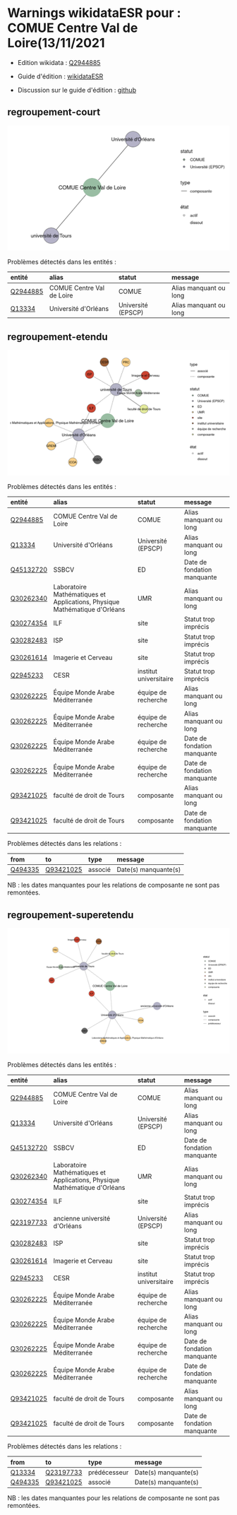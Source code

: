 Warnings wikidataESR pour : COMUE Centre Val de Loire(13/11/2021
================

- Edition wikidata : [Q2944885](https://www.wikidata.org/wiki/Q2944885)
- Guide d'édition : [wikidataESR](https://github.com/cpesr/wikidataESR/)

- Discussion sur le guide d'édition : [github](https://github.com/cpesr/wikidataESR/issues)



## regroupement-court 

![Graphique non généré](Q2944885-regroupement-court.png) 

Problèmes détectés dans les entités :

|entité                                             |alias                     |statut             |message                |
|:--------------------------------------------------|:-------------------------|:------------------|:----------------------|
|[Q2944885](https://www.wikidata.org/wiki/Q2944885) |COMUE Centre Val de Loire |COMUE              |Alias manquant ou long |
|[Q13334](https://www.wikidata.org/wiki/Q13334)     |Université d'Orléans      |Université (EPSCP) |Alias manquant ou long |

 



## regroupement-etendu 

![Graphique non généré](Q2944885-regroupement-etendu.png) 

Problèmes détectés dans les entités :

|entité                                               |alias                                                                      |statut                 |message                     |
|:----------------------------------------------------|:--------------------------------------------------------------------------|:----------------------|:---------------------------|
|[Q2944885](https://www.wikidata.org/wiki/Q2944885)   |COMUE Centre Val de Loire                                                  |COMUE                  |Alias manquant ou long      |
|[Q13334](https://www.wikidata.org/wiki/Q13334)       |Université d'Orléans                                                       |Université (EPSCP)     |Alias manquant ou long      |
|[Q45132720](https://www.wikidata.org/wiki/Q45132720) |SSBCV                                                                      |ED                     |Date de fondation manquante |
|[Q30262340](https://www.wikidata.org/wiki/Q30262340) |Laboratoire Mathématiques et Applications, Physique Mathématique d'Orléans |UMR                    |Alias manquant ou long      |
|[Q30274354](https://www.wikidata.org/wiki/Q30274354) |ILF                                                                        |site                   |Statut trop imprécis        |
|[Q30282483](https://www.wikidata.org/wiki/Q30282483) |ISP                                                                        |site                   |Statut trop imprécis        |
|[Q30261614](https://www.wikidata.org/wiki/Q30261614) |Imagerie et Cerveau                                                        |site                   |Statut trop imprécis        |
|[Q2945233](https://www.wikidata.org/wiki/Q2945233)   |CESR                                                                       |institut universitaire |Statut trop imprécis        |
|[Q30262225](https://www.wikidata.org/wiki/Q30262225) |Équipe Monde Arabe Méditerranée                                            |équipe de recherche    |Alias manquant ou long      |
|[Q30262225](https://www.wikidata.org/wiki/Q30262225) |Équipe Monde Arabe Méditerranée                                            |équipe de recherche    |Alias manquant ou long      |
|[Q30262225](https://www.wikidata.org/wiki/Q30262225) |Équipe Monde Arabe Méditerranée                                            |équipe de recherche    |Date de fondation manquante |
|[Q30262225](https://www.wikidata.org/wiki/Q30262225) |Équipe Monde Arabe Méditerranée                                            |équipe de recherche    |Date de fondation manquante |
|[Q93421025](https://www.wikidata.org/wiki/Q93421025) |faculté de droit de Tours                                                  |composante             |Alias manquant ou long      |
|[Q93421025](https://www.wikidata.org/wiki/Q93421025) |faculté de droit de Tours                                                  |composante             |Date de fondation manquante |

Problèmes détectés dans les relations :

|from                                             |to                                                   |type    |message              |
|:------------------------------------------------|:----------------------------------------------------|:-------|:--------------------|
|[Q494335](https://www.wikidata.org/wiki/Q494335) |[Q93421025](https://www.wikidata.org/wiki/Q93421025) |associé |Date(s) manquante(s) |

NB : les dates manquantes pour les relations de composante ne sont pas remontées. 



## regroupement-superetendu 

![Graphique non généré](Q2944885-regroupement-superetendu.png) 

Problèmes détectés dans les entités :

|entité                                               |alias                                                                      |statut                 |message                     |
|:----------------------------------------------------|:--------------------------------------------------------------------------|:----------------------|:---------------------------|
|[Q2944885](https://www.wikidata.org/wiki/Q2944885)   |COMUE Centre Val de Loire                                                  |COMUE                  |Alias manquant ou long      |
|[Q13334](https://www.wikidata.org/wiki/Q13334)       |Université d'Orléans                                                       |Université (EPSCP)     |Alias manquant ou long      |
|[Q45132720](https://www.wikidata.org/wiki/Q45132720) |SSBCV                                                                      |ED                     |Date de fondation manquante |
|[Q30262340](https://www.wikidata.org/wiki/Q30262340) |Laboratoire Mathématiques et Applications, Physique Mathématique d'Orléans |UMR                    |Alias manquant ou long      |
|[Q30274354](https://www.wikidata.org/wiki/Q30274354) |ILF                                                                        |site                   |Statut trop imprécis        |
|[Q23197733](https://www.wikidata.org/wiki/Q23197733) |ancienne université d'Orléans                                              |Université (EPSCP)     |Alias manquant ou long      |
|[Q30282483](https://www.wikidata.org/wiki/Q30282483) |ISP                                                                        |site                   |Statut trop imprécis        |
|[Q30261614](https://www.wikidata.org/wiki/Q30261614) |Imagerie et Cerveau                                                        |site                   |Statut trop imprécis        |
|[Q2945233](https://www.wikidata.org/wiki/Q2945233)   |CESR                                                                       |institut universitaire |Statut trop imprécis        |
|[Q30262225](https://www.wikidata.org/wiki/Q30262225) |Équipe Monde Arabe Méditerranée                                            |équipe de recherche    |Alias manquant ou long      |
|[Q30262225](https://www.wikidata.org/wiki/Q30262225) |Équipe Monde Arabe Méditerranée                                            |équipe de recherche    |Alias manquant ou long      |
|[Q30262225](https://www.wikidata.org/wiki/Q30262225) |Équipe Monde Arabe Méditerranée                                            |équipe de recherche    |Date de fondation manquante |
|[Q30262225](https://www.wikidata.org/wiki/Q30262225) |Équipe Monde Arabe Méditerranée                                            |équipe de recherche    |Date de fondation manquante |
|[Q93421025](https://www.wikidata.org/wiki/Q93421025) |faculté de droit de Tours                                                  |composante             |Alias manquant ou long      |
|[Q93421025](https://www.wikidata.org/wiki/Q93421025) |faculté de droit de Tours                                                  |composante             |Date de fondation manquante |

Problèmes détectés dans les relations :

|from                                             |to                                                   |type         |message              |
|:------------------------------------------------|:----------------------------------------------------|:------------|:--------------------|
|[Q13334](https://www.wikidata.org/wiki/Q13334)   |[Q23197733](https://www.wikidata.org/wiki/Q23197733) |prédécesseur |Date(s) manquante(s) |
|[Q494335](https://www.wikidata.org/wiki/Q494335) |[Q93421025](https://www.wikidata.org/wiki/Q93421025) |associé      |Date(s) manquante(s) |

NB : les dates manquantes pour les relations de composante ne sont pas remontées. 

